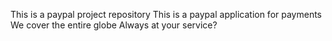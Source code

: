 This is a paypal project repository
This is a paypal application for payments
We cover the entire globe
Always at your service? 
